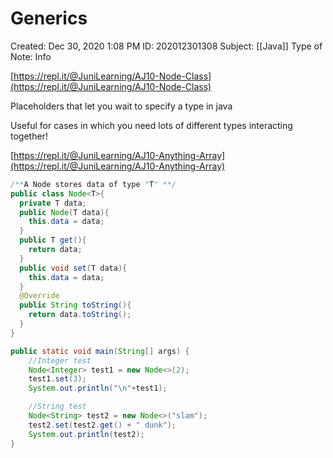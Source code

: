# Generics

Created: Dec 30, 2020 1:08 PM
ID: 202012301308
Subject: [[Java]]
Type of Note: Info

[https://repl.it/@JuniLearning/AJ10-Node-Class](https://repl.it/@JuniLearning/AJ10-Node-Class)

Placeholders that let you wait to specify a type in java

Useful for cases in which you need lots of different types interacting together!

[https://repl.it/@JuniLearning/AJ10-Anything-Array](https://repl.it/@JuniLearning/AJ10-Anything-Array)

```java
/**A Node stores data of type "T" **/
public class Node<T>{
  private T data;
  public Node(T data){
    this.data = data;
  }
  public T get(){
    return data;
  }
  public void set(T data){
    this.data = data;
  }
  @Override
  public String toString(){
    return data.toString();
  }
}

public static void main(String[] args) {
    //Integer test
    Node<Integer> test1 = new Node<>(2);
    test1.set(3);
    System.out.println("\n"+test1);

    //String test
    Node<String> test2 = new Node<>("slam");
    test2.set(test2.get() + " dunk");
    System.out.println(test2);
}
```